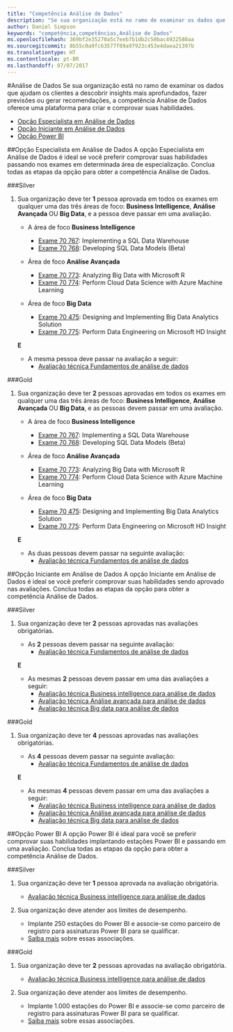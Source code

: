 ```yaml
---
title: "Competência Análise de Dados"
description: "Se sua organização está no ramo de examinar os dados que ajudam os clientes a descobrir insights mais aprofundados, fazer previsões ou gerar recomendações, a competência Análise de Dados oferece uma plataforma para criar e comprovar suas habilidades."
author: Daniel Simpson
keywords: "competência,competências,Análise de Dados"
ms.openlocfilehash: 369bf2e35270a5c7eeb7b1db2c50bac4922580aa
ms.sourcegitcommit: 8b55c0a9fc63577f09a97923c453e4daea21397b
ms.translationtype: HT
ms.contentlocale: pt-BR
ms.lasthandoff: 07/07/2017
---
```

#<a name="data-analytics"></a>Análise de Dados
Se sua organização está no ramo de examinar os dados que ajudam os clientes a descobrir insights mais aprofundados, fazer previsões ou gerar recomendações, a competência Análise de Dados oferece uma plataforma para criar e comprovar suas habilidades.

- [Opção Especialista em Análise de Dados](#data-analytics-specialist-option)
- [Opção Iniciante em Análise de Dados](#data-analytics-beginners-option)
- [Opção Power BI](#power-bi-option)

##<a name="data-analytics-specialist-option"></a>Opção Especialista em Análise de Dados
A opção Especialista em Análise de Dados é ideal se você preferir comprovar suas habilidades passando nos exames em determinada área de especialização. Conclua todas as etapas da opção para obter a competência Análise de Dados.

###<a name="silver"></a>Silver
1. Sua organização deve ter **1** pessoa aprovada em todos os exames em qualquer uma das três áreas de foco: **Business Intelligence**, **Análise Avançada** OU **Big Data**, e a pessoa deve passar em uma avaliação.

    - A área de foco **Business Intelligence**
        - [Exame 70 767](https://www.microsoft.com/en-us/learning/exam-70-767.aspx): Implementing a SQL Data Warehouse 
        - [Exame 70 768](https://www.microsoft.com/en-us/learning/exam-70-768.aspx): Developing SQL Data Models (Beta)

    - Área de foco **Análise Avançada**
        - [Exame 70 773](https://www.microsoft.com/en-us/learning/exam-70-773.aspx): Analyzing Big Data with Microsoft R
        - [Exame 70 774](https://www.microsoft.com/en-us/learning/exam-70-774.aspx): Perform Cloud Data Science with Azure Machine Learning

    - Área de foco **Big Data**
        - [Exame 70 475](https://www.microsoft.com/en-us/learning/exam-70-475.aspx): Designing and Implementing Big Data Analytics Solution
        - [Exame 70 775](https://www.microsoft.com/en-us/learning/exam-70-775.aspx): Perform Data Engineering on Microsoft HD Insight

    **E**

    - A mesma pessoa deve passar na avaliação a seguir:
        - [Avaliação técnica Fundamentos de análise de dados](https://partneruniversity.microsoft.com/?whr=uri:MicrosoftAccount&courseId=14356&scoId=w5Ubm2ygB_4304778676)

###<a name="gold"></a>Gold
1. Sua organização deve ter **2** pessoas aprovadas em todos os exames em qualquer uma das três áreas de foco: **Business Intelligence**, **Análise Avançada** OU **Big Data**, e as pessoas devem passar em uma avaliação.

    - A área de foco **Business Intelligence**
        - [Exame 70 767](https://www.microsoft.com/en-us/learning/exam-70-767.aspx): Implementing a SQL Data Warehouse 
        - [Exame 70 768](https://www.microsoft.com/en-us/learning/exam-70-768.aspx): Developing SQL Data Models (Beta)

    - Área de foco **Análise Avançada**
        - [Exame 70 773](https://www.microsoft.com/en-us/learning/exam-70-773.aspx): Analyzing Big Data with Microsoft R
        - [Exame 70 774](https://www.microsoft.com/en-us/learning/exam-70-774.aspx): Perform Cloud Data Science with Azure Machine Learning

    - Área de foco **Big Data**
        - [Exame 70 475](https://www.microsoft.com/en-us/learning/exam-70-475.aspx): Designing and Implementing Big Data Analytics Solution
        - [Exame 70 775](https://www.microsoft.com/en-us/learning/exam-70-775.aspx): Perform Data Engineering on Microsoft HD Insight

    **E**

    - As duas pessoas devem passar na seguinte avaliação: 
        - [Avaliação técnica Fundamentos de análise de dados](https://partneruniversity.microsoft.com/?whr=uri:MicrosoftAccount&courseId=14356&scoId=w5Ubm2ygB_4304778676)

##<a name="data-analytics-beginners-option"></a>Opção Iniciante em Análise de Dados
A opção Iniciante em Análise de Dados é ideal se você preferir comprovar suas habilidades sendo aprovado nas avaliações. Conclua todas as etapas da opção para obter a competência Análise de Dados.

###<a name="silver"></a>Silver
1. Sua organização deve ter **2** pessoas aprovadas nas avaliações obrigatórias.

    - As **2** pessoas devem passar na seguinte avaliação:
        - [Avaliação técnica Fundamentos de análise de dados](https://partneruniversity.microsoft.com/?whr=uri:MicrosoftAccount&courseId=14356&scoId=w5Ubm2ygB_4304778676)

    **E**

    - As mesmas **2** pessoas devem passar em uma das avaliações a seguir:
        - [Avaliação técnica Business intelligence para análise de dados](https://partneruniversity.microsoft.com/?whr=uri:MicrosoftAccount&courseId=14350&scoId=u5YzfgigB_1504778676)
        - [Avaliação técnica Análise avançada para análise de dados](https://partneruniversity.microsoft.com/?whr=uri:MicrosoftAccount&courseId=10275&scoId=bweuuySgB_3904778676)
        - [Avaliação técnica Big data para análise de dados](https://partneruniversity.microsoft.com/?whr=uri:MicrosoftAccount&courseId=14349&scoId=qb5OGFigB_6604778676)

###<a name="gold"></a>Gold
1. Sua organização deve ter **4** pessoas aprovadas nas avaliações obrigatórias.

    - As **4** pessoas devem passar na seguinte avaliação:
        - [Avaliação técnica Fundamentos de análise de dados ](https://partneruniversity.microsoft.com/?whr=uri:MicrosoftAccount&courseId=14356&scoId=w5Ubm2ygB_4304778676)

    **E**

    - As mesmas **4** pessoas devem passar em uma das avaliações a seguir:
        - [Avaliação técnica Business intelligence para análise de dados](https://partneruniversity.microsoft.com/?whr=uri:MicrosoftAccount&courseId=14350&scoId=u5YzfgigB_1504778676)
        - [Avaliação técnica Análise avançada para análise de dados](https://partneruniversity.microsoft.com/?whr=uri:MicrosoftAccount&courseId=10275&scoId=bweuuySgB_3904778676)
        - [Avaliação técnica Big data para análise de dados](https://partneruniversity.microsoft.com/?whr=uri:MicrosoftAccount&courseId=14349&scoId=qb5OGFigB_6604778676)

##<a name="power-bi-option"></a>Opção Power BI
A opção Power BI é ideal para você se preferir comprovar suas habilidades implantando estações Power BI e passando em uma avaliação. Conclua todas as etapas da opção para obter a competência Análise de Dados.

###<a name="silver"></a>Silver

1. Sua organização deve ter **1** pessoa aprovada na avaliação obrigatória.

    - [Avaliação técnica Business intelligence para análise de dados](https://partneruniversity.microsoft.com/?whr=uri:MicrosoftAccount&courseId=14350&scoId=u5YzfgigB_1504778676)
  
2. Sua organização deve atender aos limites de desempenho.

    - Implante 250 estações do Power BI e associe-se como parceiro de registro para assinaturas Power BI para se qualificar.
    - [Saiba mais](https://partner.microsoft.com/en-us/membership/digital-partner-of-record) sobre essas associações.

###<a name="gold"></a>Gold
1. Sua organização deve ter **2** pessoas aprovadas na avaliação obrigatória.
    - [Avaliação técnica Business intelligence para análise de dados](https://partneruniversity.microsoft.com/?whr=uri:MicrosoftAccount&courseId=14350&scoId=u5YzfgigB_1504778676)
  
2. Sua organização deve atender aos limites de desempenho.
    - Implante 1.000 estações do Power BI e associe-se como parceiro de registro para assinaturas Power BI para se qualificar.
    - [Saiba mais](https://partner.microsoft.com/en-us/membership/digital-partner-of-record) sobre essas associações.

